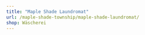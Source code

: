 ```yaml
---
title: "Maple Shade Laundromat"
url: /maple-shade-township/maple-shade-laundromat/
shop: Wäscherei
---
```

